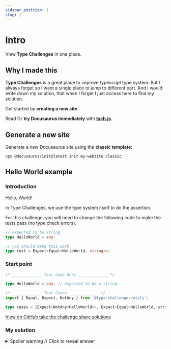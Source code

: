 ```yaml
---
sidebar_position: 1
slug: /
---
```


# Intro

View **Type Challenges** in one place.

## Why I made this

**Type Challenges** is a great place to improve typescript type system.
But I always forget so I want a single place to jump to different part.
And I would write down my solution, that when I forget I just access here to find my solution.


Get started by **creating a new site**.

Read
Or **try Docusaurus immediately** with **[tsch.js](https://tsch.js.org/)**.

## Generate a new site

Generate a new Docusaurus site using the **classic template**:

```shell
npx @docusaurus/init@latest init my-website classic
```

## Hello World example

### Introduction

Hello, World!

In Type Challenges, we use the type system itself to do the assertion.

For this challenge, you will need to change the following code to make the tests pass (no type check errors).

```ts
// expected to be string
type HelloWorld = any;
```

```ts
// you should make this work
type test = Expect<Equal<HelloWorld, string>>;
```

### Start point

```ts
/* _____________ Your Code Here _____________ */

type HelloWorld = any; // expected to be a string

/* _____________ Test Cases _____________ */
import { Equal, Expect, NotAny } from '@type-challenges/utils';

type cases = [Expect<NotAny<HelloWorld>>, Expect<Equal<HelloWorld, string>>];
```

<span className="badge-links">
  <a target="\_blank" href='https://tsch.js.org/13'>
    View on GitHub
  </a>
  <a target="\_blank" href='https://tsch.js.org/13/play'>
    take the challenge
  </a>
  <a target="\_blank" href='https://tsch.js.org/13/answer'>
    share
  </a>
  <a target="\_blank" href='https://tsch.js.org/13/solutions'>
    solutions
  </a>
</span>

### My solution

<details>

<summary>Spoiler warning // Click to reveal answer</summary>

```ts twoslash
type HelloWorld = string;
```

</details>
